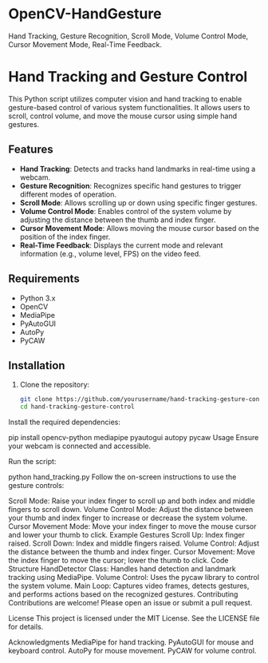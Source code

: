 # OpenCV-HandGesture
 Hand Tracking, Gesture Recognition, Scroll Mode, Volume Control Mode, Cursor Movement Mode, Real-Time Feedback.

# Hand Tracking and Gesture Control

This Python script utilizes computer vision and hand tracking to enable gesture-based control of various system functionalities. It allows users to scroll, control volume, and move the mouse cursor using simple hand gestures.

## Features

- **Hand Tracking**: Detects and tracks hand landmarks in real-time using a webcam.
- **Gesture Recognition**: Recognizes specific hand gestures to trigger different modes of operation.
- **Scroll Mode**: Allows scrolling up or down using specific finger gestures.
- **Volume Control Mode**: Enables control of the system volume by adjusting the distance between the thumb and index finger.
- **Cursor Movement Mode**: Allows moving the mouse cursor based on the position of the index finger.
- **Real-Time Feedback**: Displays the current mode and relevant information (e.g., volume level, FPS) on the video feed.

## Requirements

- Python 3.x
- OpenCV
- MediaPipe
- PyAutoGUI
- AutoPy
- PyCAW

## Installation

1. Clone the repository:
   ```sh
   git clone https://github.com/yourusername/hand-tracking-gesture-control.git
   cd hand-tracking-gesture-control
Install the required dependencies:

pip install opencv-python mediapipe pyautogui autopy pycaw
Usage
Ensure your webcam is connected and accessible.

Run the script:


python hand_tracking.py
Follow the on-screen instructions to use the gesture controls:

Scroll Mode: Raise your index finger to scroll up and both index and middle fingers to scroll down.
Volume Control Mode: Adjust the distance between your thumb and index finger to increase or decrease the system volume.
Cursor Movement Mode: Move your index finger to move the mouse cursor and lower your thumb to click.
Example Gestures
Scroll Up: Index finger raised.
Scroll Down: Index and middle fingers raised.
Volume Control: Adjust the distance between the thumb and index finger.
Cursor Movement: Move the index finger to move the cursor; lower the thumb to click.
Code Structure
HandDetector Class: Handles hand detection and landmark tracking using MediaPipe.
Volume Control: Uses the pycaw library to control the system volume.
Main Loop: Captures video frames, detects gestures, and performs actions based on the recognized gestures.
Contributing
Contributions are welcome! Please open an issue or submit a pull request.

License
This project is licensed under the MIT License. See the LICENSE file for details.

Acknowledgments
MediaPipe for hand tracking.
PyAutoGUI for mouse and keyboard control.
AutoPy for mouse movement.
PyCAW for volume control.
